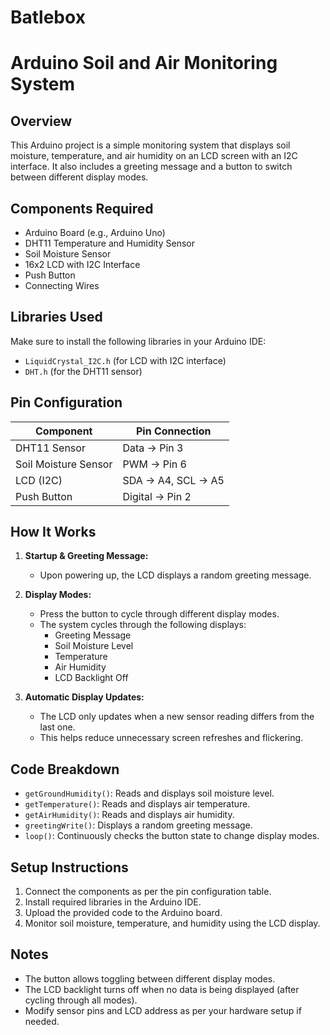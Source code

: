 # Batlebox
 # Arduino Soil and Air Monitoring System

## Overview
This Arduino project is a simple monitoring system that displays soil moisture, temperature, and air humidity on an LCD screen with an I2C interface. It also includes a greeting message and a button to switch between different display modes.

## Components Required
- Arduino Board (e.g., Arduino Uno)
- DHT11 Temperature and Humidity Sensor
- Soil Moisture Sensor
- 16x2 LCD with I2C Interface
- Push Button
- Connecting Wires

## Libraries Used
Make sure to install the following libraries in your Arduino IDE:
- `LiquidCrystal_I2C.h` (for LCD with I2C interface)
- `DHT.h` (for the DHT11 sensor)

## Pin Configuration
| Component               | Pin Connection       |
|-------------------------|----------------------|
| DHT11 Sensor            | Data -> Pin 3        |
| Soil Moisture Sensor    | PWM -> Pin 6      |
| LCD (I2C)               | SDA -> A4, SCL -> A5 |
| Push Button             | Digital -> Pin 2     |

## How It Works
1. **Startup & Greeting Message:**
   - Upon powering up, the LCD displays a random greeting message.

2. **Display Modes:**
   - Press the button to cycle through different display modes.
   - The system cycles through the following displays:
     - Greeting Message
     - Soil Moisture Level
     - Temperature
     - Air Humidity
     - LCD Backlight Off

3. **Automatic Display Updates:**
   - The LCD only updates when a new sensor reading differs from the last one.
   - This helps reduce unnecessary screen refreshes and flickering.

## Code Breakdown
- `getGroundHumidity()`: Reads and displays soil moisture level.
- `getTemperature()`: Reads and displays air temperature.
- `getAirHumidity()`: Reads and displays air humidity.
- `greetingWrite()`: Displays a random greeting message.
- `loop()`: Continuously checks the button state to change display modes.

## Setup Instructions
1. Connect the components as per the pin configuration table.
2. Install required libraries in the Arduino IDE.
3. Upload the provided code to the Arduino board.
4. Monitor soil moisture, temperature, and humidity using the LCD display.

## Notes
- The button allows toggling between different display modes.
- The LCD backlight turns off when no data is being displayed (after cycling through all modes).
- Modify sensor pins and LCD address as per your hardware setup if needed.
